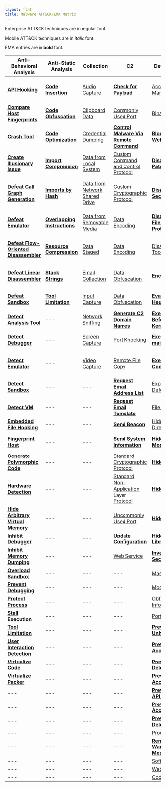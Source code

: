 ```yaml
---
layout: flat
title: Malware ATT&CK/EMA Matrix
---
```


Enterprise ATT&CK techniques are in regular font.

Mobile ATT&CK techniques are in *italic* font. 

EMA entries are in **bold** font.

|Anti-Behavioral Analysis|Anti-Static Analysis|Collection|C2|Defense Evasion|Destruction|Discovery|Execution|Exfiltration|Fraud|Lateral Movement|Persistence|Privilege Escalation|
|------------------------|--------------------|----------|--|---------------|-----------|---------|---------|------------|-----|----------------|-----------|--------------------|
|[**API Hooking**](https://collaborate.mitre.org/ema/index.php/Ema-1035)|[**Code Insertion**](https://collaborate.mitre.org/ema/index.php/Ema-1008)|[Audio Capture](https://attack.mitre.org/wiki/Technique/T1123)|[**Check for Payload**](https://collaborate.mitre.org/ema/index.php/Ema-1236)|[Access Token Manipulation](https://attack.mitre.org/wiki/Technique/T1134)|[**Consume System Resources**](https://collaborate.mitre.org/ema/index.php/Ema-1177)|[Account Discovery](https://attack.mitre.org/wiki/Technique/T1087)|[Command-Line Interface](https://attack.mitre.org/wiki/Technique/T1059)|[Automated Exfiltration](https://attack.mitre.org/wiki/Technique/T1020)|[**Access Premium Service**](https://collaborate.mitre.org/ema/index.php/Ema-1178)|[**Autonomous Remote Infection**](https://collaborate.mitre.org/ema/index.php/Ema-1216)|[Hidden File and Directories](https://attack.mitre.org/wiki/Technique/T1158)|[Explotation for Privilege Escalation](https://attack.mitre.org/wiki/Technique/T1068)|
|[**Compare Host Fingerprints**](https://collaborate.mitre.org/ema/index.php/Ema-1120)|[**Code Obfuscation**](https://collaborate.mitre.org/ema/index.php/Ema-1004)|[Clipboard Data](https://attack.mitre.org/wiki/Technique/T1115)|[Commonly Used Port](https://attack.mitre.org/wiki/Technique/T1043)|[Binary Padding](https://attack.mitre.org/wiki/Technique/T1009)|[**Denial of Service**](https://collaborate.mitre.org/ema/index.php/Ema-1175)|[File and Directory Discovery](https://attack.mitre.org/wiki/Technique/T1083)|[Execution through API](https://attack.mitre.org/wiki/Technique/T1106)|[Data Compressed](https://attack.mitre.org/wiki/Technique/T1002)|[**Click Fraud**](https://collaborate.mitre.org/ema/index.php/Ema-1179)|[Exploitation of Remote Services](https://attack.mitre.org/wiki/Technique/T1210)|[Hooking](https://attack.mitre.org/wiki/Technique/T1179)|[Hooking](https://attack.mitre.org/wiki/Technique/T1179)|
|[**Crash Tool**](https://collaborate.mitre.org/ema/index.php/Ema-1049)|[**Code Optimization**](https://collaborate.mitre.org/ema/index.php/Ema-1037)|[Credential Dumping](https://attack.mitre.org/wiki/Technique/T1003)|[**Control Malware Via Remote Command**](https://collaborate.mitre.org/ema/index.php/Ema-1241)|[**Block Security Websites**](https://collaborate.mitre.org/ema/index.php/Ema-1154)|[**Destroy Hardware**](https://collaborate.mitre.org/ema/index.php/Ema-1196)|[Peripheral Device Discovery](https://attack.mitre.org/wiki/Technique/T1120)|[Execution through Module Load](https://attack.mitre.org/wiki/Technique/T1129)|[Data Encrypted](https://attack.mitre.org/wiki/Technique/T1022)|---|[Remote File Copy](https://attack.mitre.org/wiki/Technique/T1105)|[Modify Existing Service](https://attack.mitre.org/wiki/Technique/T1031)|[Process Injection](https://attack.mitre.org/wiki/Technique/T1055)|
|[**Create Illusionary Issue**](https://collaborate.mitre.org/ema/index.php/Ema-1031)|[**Import Compression**](https://collaborate.mitre.org/ema/index.php/Ema-1030)|[Data from Local System](https://attack.mitre.org/wiki/Technique/T1005)|[Custom Command and Control Protocol](https://attack.mitre.org/wiki/Technique/T1094)|[**Disable Kernel Patch Protection**](https://collaborate.mitre.org/ema/index.php/Ema-1146)|[**Encrypt Files**](https://collaborate.mitre.org/ema/index.php/Ema-1122)|[Process Discovery](https://attack.mitre.org/wiki/Technique/T1057)|[**Install Legitimate Software**](https://collaborate.mitre.org/ema/index.php/Ema-1137)|[Exfiltration Over Alternative Protocol](https://attack.mitre.org/wiki/Technique/T1048)|---|[Remote Desktop Protocol](https://attack.mitre.org/wiki/Technique/T1076)|[New Service](https://attack.mitre.org/wiki/Technique/T1050)|[Scheduled Task](https://attack.mitre.org/wiki/Technique/T1053)|
|[**Defeat Call Graph Generation**](https://collaborate.mitre.org/ema/index.php/Ema-1228)|[**Imports by Hash**](https://collaborate.mitre.org/ema/index.php/Ema-1036)|[Data from Network Shared Drive](https://attack.mitre.org/wiki/Technique/T1039)|[Custom Cryptographic Protocol](https://attack.mitre.org/wiki/Technique/T1024)|[**Disable OS Security Alerts**](https://collaborate.mitre.org/ema/index.php/Ema-1147)|[**Erase Data**](https://collaborate.mitre.org/ema/index.php/Ema-1195)|[Query Registry](https://attack.mitre.org/wiki/Technique/T1012)|[**Install Secondary Malware**](https://collaborate.mitre.org/ema/index.php/Ema-1138)|[Exfiltration Over Command and Control Channel](https://attack.mitre.org/wiki/Technique/T1041)|---|---|[**Persist After OS Changes**](https://collaborate.mitre.org/ema/index.php/Ema-1208)|---|
|[**Defeat Emulator**](https://collaborate.mitre.org/ema/index.php/Ema-1268)|[**Overlapping Instructions**](https://collaborate.mitre.org/ema/index.php/Ema-1038)|[Data from Removable Media](https://attack.mitre.org/wiki/Technique/T1025)|[Data Encoding](https://attack.mitre.org/wiki/Technique/T1132)|[**Disable System File Overwrite Protection**](https://collaborate.mitre.org/ema/index.php/Ema-1149)|[**Manipulate File System Data**](https://collaborate.mitre.org/ema/index.php/Ema-1127)|[Security Software Discovery](https://attack.mitre.org/wiki/Technique/T1063)|[**Install Secondary Module**](https://collaborate.mitre.org/ema/index.php/Ema-1136)|[Exfiltration Over Other Network Medium](https://attack.mitre.org/wiki/Technique/T1011)|---|---|[**Persist After System Reboot**](https://collaborate.mitre.org/ema/index.php/Ema-1209)|---|
|[**Defeat Flow-Oriented Disassembler**](https://collaborate.mitre.org/ema/index.php/Ema-1227)|[**Resource Compression**](https://collaborate.mitre.org/ema/index.php/Ema-1039)|[Data Staged](https://attack.mitre.org/wiki/Technique/T1074)|[Data Encoding](https://attack.mitre.org/wiki/Technique/T1132)|[Disabling Security Tools](https://attack.mitre.org/wiki/Technique/T1089)|[**Manipulate Network Traffic**](https://collaborate.mitre.org/ema/index.php/Ema-1126)|[System Information Discovery](https://attack.mitre.org/wiki/Technique/T1082)|[**Log Activity**](https://collaborate.mitre.org/ema/index.php/Ema-1134)|[Exfiltration Over Physical Medium](https://attack.mitre.org/wiki/Technique/T1052)|---|---|[Port Knocking](https://attack.mitre.org/wiki/Technique/T1205)|---|
|[**Defeat Linear Disassembler**](https://collaborate.mitre.org/ema/index.php/Ema-1229)|[**Stack Strings**](https://collaborate.mitre.org/ema/index.php/Ema-1044)|[Email Collection](https://attack.mitre.org/wiki/Technique/T1114)|[Data Obfuscation](https://attack.mitre.org/wiki/Technique/T1001)|[**Encrypt Self**](https://collaborate.mitre.org/ema/index.php/Ema-1165)|---|[System Network Configuration Discovery](https://attack.mitre.org/wiki/Technique/T1016)|[PowerShell](https://attack.mitre.org/wiki/Technique/T1086)|---|---|---|[Registry Run Keys / Start Folder](https://attack.mitre.org/wiki/Technique/T1060)|---|
|[**Defeat Sandbox**](https://collaborate.mitre.org/ema/index.php/Ema-1027)|[**Tool Limitation**](https://collaborate.mitre.org/ema/index.php/Ema-1050)|[Input Capture](https://attack.mitre.org/wiki/Technique/T1056)|[Data Obfuscation](https://attack.mitre.org/wiki/Technique/T1001)|[**Evade Static Heuristic**](https://collaborate.mitre.org/ema/index.php/Ema-1252)|---|[System Owner/User Discovery](https://attack.mitre.org/wiki/Technique/T1033)|[**Prevent Concurrent Execution**](https://collaborate.mitre.org/ema/index.php/Ema-1261)|---|---|---|[**Re-instantiate Self**](https://collaborate.mitre.org/ema/index.php/Ema-1212)|---|
|[**Detect Analysis Tool**](https://collaborate.mitre.org/ema/index.php/Ema-1005)|---|[Network Sniffing](https://attack.mitre.org/wiki/Technique/T1040)|[**Generate C2 Domain Names**](https://collaborate.mitre.org/ema/index.php/Ema-1244)|[**Execute Before/External to Kernel/Hypervisor**](https://collaborate.mitre.org/ema/index.php/Ema-1225)|---|[System Time Discovery](https://attack.mitre.org/wiki/Technique/T1124)|[Rundll32](https://attack.mitre.org/wiki/Technique/T1085)|---|---|---|[Scheduled Task](https://attack.mitre.org/wiki/Technique/T1053)|---|
|[**Detect Debugger**](https://collaborate.mitre.org/ema/index.php/Ema-1253)|---|[Screen Capture](https://attack.mitre.org/wiki/Technique/T1113)|[Port Knocking](https://attack.mitre.org/wiki/Technique/T1205)|[**Execute Non-main CPU Code**](https://collaborate.mitre.org/ema/index.php/Ema-1221)|---|[Application Window Discovery](https://attack.mitre.org/wiki/Technique/T1010)|[Scheduled Task](https://attack.mitre.org/wiki/Technique/T1053)|---|---|---|[Timestomp](https://attack.mitre.org/wiki/Technique/T1099)|---|
|[**Detect Emulator**](https://collaborate.mitre.org/ema/index.php/Ema-1265)|---|[Video Capture](https://attack.mitre.org/wiki/Technique/T1125)|[Remote File Copy](https://attack.mitre.org/wiki/Technique/T1105)|[**Execute Stealthy Code**](https://collaborate.mitre.org/ema/index.php/Ema-1223)|---|[Network Service Scanning](https://attack.mitre.org/wiki/Technique/T1046)|[Scripting](https://attack.mitre.org/wiki/Technique/T1064)|---|---|---|[Kernel Modules and Extensions](https://attack.mitre.org/wiki/Technique/T1215)|---|
|[**Detect Sandbox**](https://collaborate.mitre.org/ema/index.php/Ema-1233)|---|---|[**Request Email Address List**](https://collaborate.mitre.org/ema/index.php/Ema-1123)|[Exploitation for Defense Evasion](https://attack.mitre.org/wiki/Technique/T1211)|---|---|[**Send Email Message**](https://collaborate.mitre.org/ema/index.php/Ema-1125)|---|---|---|[Local Job Scheduling](https://attack.mitre.org/wiki/Technique/T1168)|---|
|[**Detect VM**](https://collaborate.mitre.org/ema/index.php/Ema-1239)|---|---|[**Request Email Template**](https://collaborate.mitre.org/ema/index.php/Ema-1124)|[File Deletion](https://attack.mitre.org/wiki/Technique/T1107)|---|---|[**Suicide Exit**](https://collaborate.mitre.org/ema/index.php/Ema-1135)|---|---|---|---|---|
|[**Embedded File Hooking**](https://collaborate.mitre.org/ema/index.php/Ema-1048)|---|---|[**Send Beacon**](https://collaborate.mitre.org/ema/index.php/Ema-1237)|[Hidden File and Directories](https://attack.mitre.org/wiki/Technique/T1158)|---|---|[**Test SMTP Connection**](https://collaborate.mitre.org/ema/index.php/Ema-1174)|---|---|---|---|---|
|[**Fingerprint Host**](https://collaborate.mitre.org/ema/index.php/Ema-1121)|---|---|[**Send System Information**](https://collaborate.mitre.org/ema/index.php/Ema-1238)|[**Hide Kernel Modules**](https://collaborate.mitre.org/ema/index.php/Ema-1015)|---|---|[Windows Management Instrumentation](https://attack.mitre.org/wiki/Technique/T1047)|---|---|---|---|---|
|[**Generate Polymorphic Code**](https://collaborate.mitre.org/ema/index.php/Ema-1032)|---|---|[Standard Cryptographic Protocol](https://attack.mitre.org/wiki/Technique/T1032)|[**Hide Processes**](https://collaborate.mitre.org/ema/index.php/Ema-1224)|---|---|[Local Job Scheduling](https://attack.mitre.org/wiki/Technique/T1168)|---|---|---|---|---|
|[**Hardware Detection**](https://collaborate.mitre.org/ema/index.php/Ema-1022)|---|---|[Standard Non-Application Layer Protocol](https://attack.mitre.org/wiki/Technique/T1095)|[**Hide Services**](https://collaborate.mitre.org/ema/index.php/Ema-1219)|---|---|[Service Execution](https://attack.mitre.org/wiki/Technique/T1035)|---|---|---|---|---|
|[**Hide Arbitrary Virtual Memory**](https://collaborate.mitre.org/ema/index.php/Ema-1172)|---|---|[Uncommonly Used Port](https://attack.mitre.org/wiki/Technique/T1065)|[**Hide Threads**](https://collaborate.mitre.org/ema/index.php/Ema-1218)|---|---|---|---|---|---|---|---|
|[**Inhibit Debugger**](https://collaborate.mitre.org/ema/index.php/Ema-1024)|---|---|[**Update Configuration**](https://collaborate.mitre.org/ema/index.php/Ema-1240)|[**Hide Userspace Libraries**](https://collaborate.mitre.org/ema/index.php/Ema-1222)|---|---|---|---|---|---|---|---|
|[**Inhibit Memory Dumping**](https://collaborate.mitre.org/ema/index.php/Ema-1173)|---|---|[Web Service](https://attack.mitre.org/wiki/Technique/T1102)|[**Inventory Security Products**](https://collaborate.mitre.org/ema/index.php/Ema-1246)|---|---|---|---|---|---|---|---|
|[**Overload Sandbox**](https://collaborate.mitre.org/ema/index.php/Ema-1235)|---|---|---|[Masquerading](https://attack.mitre.org/wiki/Technique/T1036)|---|---|---|---|---|---|---|---|
|[**Prevent Debugging**](https://collaborate.mitre.org/ema/index.php/Ema-1230)|---|---|---|[Modify Registry](https://attack.mitre.org/wiki/Technique/T1112)|---|---|---|---|---|---|---|---|
|[**Protect Process**](https://collaborate.mitre.org/ema/index.php/Ema-1034)|---|---|---|[Obfuscated File or Information](https://attack.mitre.org/wiki/Technique/T1027)|---|---|---|---|---|---|---|---|
|[**Stall Execution**](https://collaborate.mitre.org/ema/index.php/Ema-1013)|---|---|---|[Port Knocking](https://attack.mitre.org/wiki/Technique/T1205)|---|---|---|---|---|---|---|---|
|[**Tool Limitation**](https://collaborate.mitre.org/ema/index.php/Ema-1050)|---|---|---|[**Prevent API Unhooking**](https://collaborate.mitre.org/ema/index.php/Ema-1180)|---|---|---|---|---|---|---|---|
|[**User Interaction Detection**](https://collaborate.mitre.org/ema/index.php/Ema-1021)|---|---|---|[**Prevent File Access**](https://collaborate.mitre.org/ema/index.php/Ema-1184)|---|---|---|---|---|---|---|---|
|[**Virtualize Code**](https://collaborate.mitre.org/ema/index.php/Ema-1046)|---|---|---|[**Prevent File Deletion**](https://collaborate.mitre.org/ema/index.php/Ema-1181)|---|---|---|---|---|---|---|---|
|[**Virtualize Packer**](https://collaborate.mitre.org/ema/index.php/Ema-1047)|---|---|---|[**Prevent Memory Access**](https://collaborate.mitre.org/ema/index.php/Ema-1183)|---|---|---|---|---|---|---|---|
|---|---|---|---|[**Prevent Native API Hooking**](https://collaborate.mitre.org/ema/index.php/Ema-1226)|---|---|---|---|---|---|---|---|
|---|---|---|---|[**Prevent Registry Access**](https://collaborate.mitre.org/ema/index.php/Ema-1185)|---|---|---|---|---|---|---|---|
|---|---|---|---|[**Prevent Registry Deletion**](https://collaborate.mitre.org/ema/index.php/Ema-1182)|---|---|---|---|---|---|---|---|
|---|---|---|---|[Process Injection](https://attack.mitre.org/wiki/Technique/T1055)|---|---|---|---|---|---|---|---|
|---|---|---|---|[**Remove SMS Warning Messages**](https://collaborate.mitre.org/ema/index.php/Ema-1141)|---|---|---|---|---|---|---|---|
|---|---|---|---|[Software Packing](https://attack.mitre.org/wiki/Technique/T1045)|---|---|---|---|---|---|---|---|
|---|---|---|---|[Web Service](https://attack.mitre.org/wiki/Technique/T1102)|---|---|---|---|---|---|---|---|
|---|---|---|---|[Code Signing](https://attack.mitre.org/wiki/Technique/T1116)|---|---|---|---|---|---|---|---|
